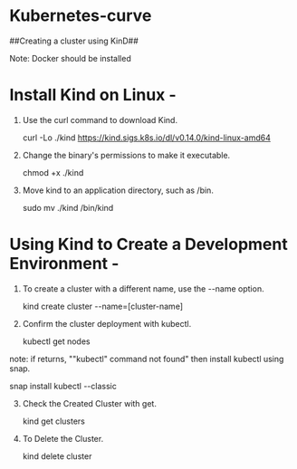 # Kubernetes-curve

##Creating a cluster using KinD##

Note: Docker should be installed

# Install Kind on Linux -

1. Use the curl command to download Kind.

    curl -Lo ./kind https://kind.sigs.k8s.io/dl/v0.14.0/kind-linux-amd64
   
2. Change the binary's permissions to make it executable.

    chmod +x ./kind
   
3. Move kind to an application directory, such as /bin.

    sudo mv ./kind /bin/kind
   
# Using Kind to Create a Development Environment -

1. To create a cluster with a different name, use the --name option.

   kind create cluster --name=[cluster-name]
   
2. Confirm the cluster deployment with kubectl.

   kubectl get nodes
   
note: if returns, ""kubectl" command not found" then install kubectl using snap.

   snap install kubectl --classic
   
3. Check the Created Cluster with get.

   kind get clusters
   
4. To Delete the Cluster.

   kind delete cluster

